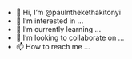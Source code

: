 - 👋 Hi, I’m @paulnthekethakitonyi
- 👀 I’m interested in ...
- 🌱 I’m currently learning ...
- 💞️ I’m looking to collaborate on ...
- 📫 How to reach me ...

<!---
paulnthekethakitonyi/paulnthekethakitonyi is a ✨ special ✨ repository because its `README.md` (this file) appears on your GitHub profile.
You can click the Preview link to take a look at your changes.
--->
